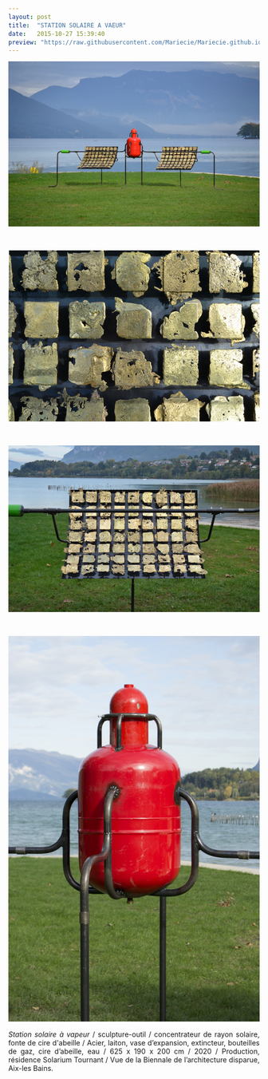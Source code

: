 ```yaml
---
layout: post
title:  "STATION SOLAIRE A VAEUR"
date:   2015-10-27 15:39:40
preview: "https://raw.githubusercontent.com/Mariecie/Mariecie.github.io/master/images/francois-dufeil-station-solaire-vapeur_2020-preview.jpg"
---
```


<img src="https://raw.githubusercontent.com/Mariecie/Mariecie.github.io/master/images/francois-dufeil-station-solaire-vapeur_2020.jpg" alt="Station Solaire à Vapeur.Francois Dufeil"> 
<p>&nbsp;</p> 

<img src="https://raw.githubusercontent.com/Mariecie/Mariecie.github.io/master/images/francois-dufeil-station-solaire-vapeur_2020-3.jpg" alt="Station Solaire à Vapeur.Francois Dufeil"> 
<p>&nbsp;</p> 

<img src="https://raw.githubusercontent.com/Mariecie/Mariecie.github.io/master/images/francois-dufeil-station-solaire-vapeur_2020-1.jpg" alt="Station Solaire à Vapeur.Francois Dufeil"> 
<p>&nbsp;</p> 

<img src="https://raw.githubusercontent.com/Mariecie/Mariecie.github.io/master/images/francois-dufeil-station-solaire-vapeur_2020-4.jpg" alt="Station Solaire à Vapeur.Francois Dufeil"> 

<p style="text-align:justify">
<span style="font-style: italic;">Station solaire à vapeur</span> / sculpture-outil / concentrateur de rayon solaire, fonte de cire d'abeille / Acier, laiton, vase d’expansion, extincteur, bouteilles de gaz, cire d’abeille, eau / 
625 x 190 x 200 cm / 2020 / Production, résidence Solarium Tournant / Vue de la Biennale de l’architecture disparue, Aix-les Bains.
</p>
<br>
